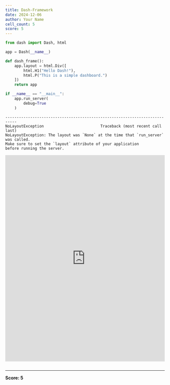 ```yaml
---
title: Dash-Framework
date: 2024-12-06
author: Your Name
cell_count: 5
score: 5
---
```


```python
from dash import Dash, html
```


```python
app = Dash(__name__)
```


```python
def dash_frame():
    app.layout = html.Div([
        html.H1("Hello Dash!"),
        html.P("This is a simple dashboard.")
    ])
    return app
```


```python
if __name__ == "__main__":
    app.run_server(
        debug=True
    )
```

    ---------------------------------------------------------------------------
    NoLayoutException                         Traceback (most recent call last)
    NoLayoutException: The layout was `None` at the time that `run_server` was called.
    Make sure to set the `layout` attribute of your application
    before running the server.
    




<iframe
    width="100%"
    height="650"
    src="http://127.0.0.1:8050/"
    frameborder="0"
    allowfullscreen

></iframe>




```python

```


---
**Score: 5**
